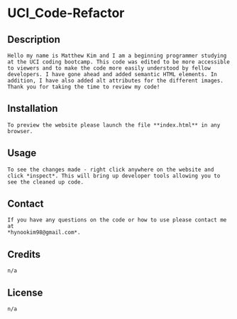 # UCI_Code-Refactor

## Description 
    Hello my name is Matthew Kim and I am a beginning programmer studying at the UCI coding bootcamp. This code was edited to be more accessible to viewers and to make the code more easily understood by fellow developers. I have gone ahead and added semantic HTML elements. In addition, I have also added alt attributes for the different images. Thank you for taking the time to review my code!

## Installation
    To preview the website please launch the file **index.html** in any browser.

## Usage
    To see the changes made - right click anywhere on the website and click *inspect*. This will bring up developer tools allowing you to see the cleaned up code. 

## Contact
    If you have any questions on the code or how to use please contact me at 
    *hynookim98@gmail.com*.

## Credits
    n/a

## License
    n/a

